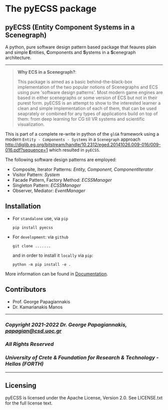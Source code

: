 # The pyECSS package

## pyECSS (Entity Component Systems in a Scenegraph)

A python, pure software design pattern based package that feaures plain and simple **E**ntities, **C**omponents and **S**ystems in a **S**cenegraph architecture.

---


> **Why ECS in a Scenegraph?**:
>
> This package is aimed as a basic behind-the-black-box implementation of the two popular notions of Scenegraphs and ECS using pure 'software design patterns'. Most modern game engines are based in either scenegraphs or some version of ECS but not in their purest form. pyECSS is an attempt to show to the interested learner a clean and simple implementation of each of them, that can be used seaprately or combined for any types of applications build on top of them: from deep learning for CG till VR systems and scientific visualization.

This is part of a complete re-write in python of the `glGA` framework using a modern `Entity - Components - Systems` in a `Scenegraph` approach <http://diglib.eg.org/bitstream/handle/10.2312/eged.20141026.009-016/009-016.pdf?sequence=1>  which resulted in `pyECSS`.

The following software design patterns are employed:

- Composite, Iterator Patterns: *Entity, Component, ComponentIterator*
- Visitor Pattern: *System*
- Facade Pattern, Factory Method: *ECSSManager*
- Singleton Pattern: *ECSSManager*
- Observer, Mediator: *EventManager*

## Installation

- For `standalone` use, via `pip`

  ```
  pip install pyecss
  ```

- For `development`: via `github`

  ```
  git clone .......
  ```

  and in order to install it `locally` via `pip`:

  ```
  python -m pip install -e .
  ```

More information can be found in [Documentation](https://pyecss.readthedocs.io).
## Contributors

- Prof. George Papagiannakis
- Dr. Kamarianakis Manos

---

### *Copyright 2021-2022 Dr. George Papagiannakis,  papagian@csd.uoc.gr*

### *All Rights Reserved*

### *University of Crete & Foundation for Research & Technology - Hellas (FORTH)*

---

## Licensing

pyECSS is licensed under the Apache License, Version 2.0. See
LICENSE.txt for the full license text.
